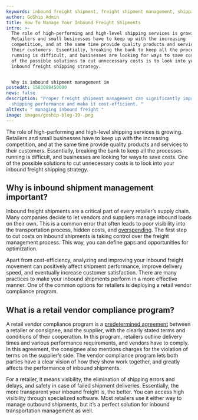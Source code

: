 ```yaml
---
keywords: inbound freight shipment, freight shipment management, shipping performance
author: GoShip Admin
title: How To Manage Your Inbound Freight Shipments
intro: >-
  The role of high-performing and high-level shipping services is growing.
  Retailers and small businesses have to keep up with the increasing
  competition, and at the same time provide quality products and services to
  their customers. Essentially, breaking the bank to keep all the processes
  running is difficult, and businesses are looking for ways to save costs. One
  of the possible solutions to cut unnecessary costs is to look into your
  inbound freight shipping strategy. 


  Why is inbound shipment management im
postedAt: 1582088450000
news: false
description: "Proper freight shipment management can significantly improve your
  shipping performance and make it cost-efficient. "
altText: " managing inbound freight "
image: images/goship-blog-19-.png
---
```

The role of high-performing and high-level shipping services is growing. Retailers and small businesses have to keep up with the increasing competition, and at the same time provide quality products and services to their customers. Essentially, breaking the bank to keep all the processes running is difficult, and businesses are looking for ways to save costs. One of the possible solutions to cut unnecessary costs is to look into your inbound freight shipping strategy.

## Why is inbound shipment management important?

Inbound freight shipments are a critical part of every retailer’s supply chain. Many companies decide to let vendors and suppliers manage inbound loads on their own. This is a common error that often leads to poor visibility into the transportation process, hidden costs, and [overspending](https://www.logisticsmgmt.com/wp_content/pls_wp_inbound_freight_030216.pdf). The first step to cut costs on inbound shipments is taking control over the freight management process. This way, you can define gaps and opportunities for optimization. 

Apart from cost-efficiency, analyzing and improving your inbound freight movement can positively affect shipment performance, improve delivery speed, and eventually increase customer satisfaction. There are many practices to make your inbound shipments perform in a more effective manner. One of the common options for retailers is deploying a retail vendor compliance program.

## What is a retail vendor compliance program?

A retail vendor compliance program is a [predetermined agreement](https://www.goship.com/blog/what-is-a-vendor-compliance-program-retail/) between a retailer or consignee, and the supplier, with the clearly stated terms and conditions of their cooperation. In this program, retailers outline delivery times and various performance requirements, and vendors have to comply. In this agreement, the consignee also mentions charges for the violation of terms on the supplier’s side. The vendor compliance program lets both parties have a clear vision of how they show work together, and greatly affects the performance of inbound shipments. 

For a retailer, it means visibility, the elimination of shipping errors and delays, and safety in case of failed shipment deliveries. Essentially, the more transparent your inbound freight is, the better. You can access high visibility through specialized software. Most retailers use it either way to manage outbound shipments, but it’s a perfect solution for inbound transportation management as well.